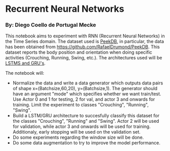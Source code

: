# Recurrent Neural Networks
### By: Diego Coello de Portugal Mecke

This notebook aims to experiment with RNN (Recurrent Neural Networks) in the Time Series domain. The dataset used is [PeekDB](https://www.scitepress.org/Papers/2018/65852/65852.pdf), in particular, the data has been obtained from https://github.com/RafaelDrumond/PeekDB. This dataset reports the body position and orientation when doing specific activities (Crouching, Running, Swing, etc.). The architectures used will be [LSTMS and GRU's](https://asset-pdf.scinapse.io/prod/2944851425/2944851425.pdf).

The notebook will: 

 - Normalize the data and write a data generator which outputs data pairs of shape x=(Batchsize,60,20), y=(Batchsize,1). The generator should have an argument "mode" which specifies whether we want train/test. Use Actor 0 and 1 for testing, 2 for val, and actor 3 and onwards for training. Limit the experiment to classes "Crouching", "Running", "Swing".
 - Build a LSTM/GRU architecture to succesfully classify this dataset for the classes "Crouching", "Running" and "Swing". Actor 2 will be used for validation, while actor 3 and onwards will be used for training. Additionaly, early stopping will be used on the validation set.
 - Do some experiments regarding the window size will be done.
 - Do some data augmentation to try to improve the model performance.

